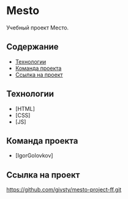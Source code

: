 # Mesto
Учебный проект Место.

## Содержание
- [Технологии](#технологии)
- [Команда проекта](#команда-проекта)
- [Ссылка на проект](#ссылка-на-проект)
## Технологии
- [HTML]
- [CSS]
- [JS]

## Команда проекта
- [IgorGolovkov]

## Ссылка на проект

https://github.com/givsty/mesto-project-ff.git
